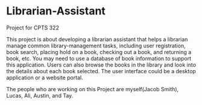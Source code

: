 # Librarian-Assistant
Project for CPTS 322

This project is about developing a librarian assistant that helps a librarian manage common
library-management tasks, including user registration, book search, placing hold on a
book, checking out a book, and returning a book, etc. You may need to use a database
of book information to support this application. Users can also browse the books in the
library and look into the details about each book selected. The user interface could be a
desktop application or a website portal.

The people who are working on this Project are myself(Jacob Smith), Lucas, Ali, Austin, and Tay.
